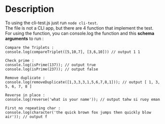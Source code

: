 # Description

To using the cli-test.js just run `node cli-test`.\
The file is not a CLI app, but there are 4 function that implement the test.\
For using the function, you can console.log the function and this **schema arguments** to run :

```
Compare the Triplets :
console.log(compareTriplet([5,10,7], [3,6,10])) // output 1 1

Check prime :
console.log(isPrime(137)); // output true
console.log(isPrime(237)); // output false

Remove duplicate :
console.log(removeDuplicate([1,3,3,3,1,5,6,7,8,1])); // output [ 1, 3, 5, 6, 7, 8 ]

Reverse in place :
console.log(reverse('what is your name')); // output tahw si ruoy eman

First no repeating char :
console.log(character('the quick brown fox jumps then quickly blow air')); // output f
```
